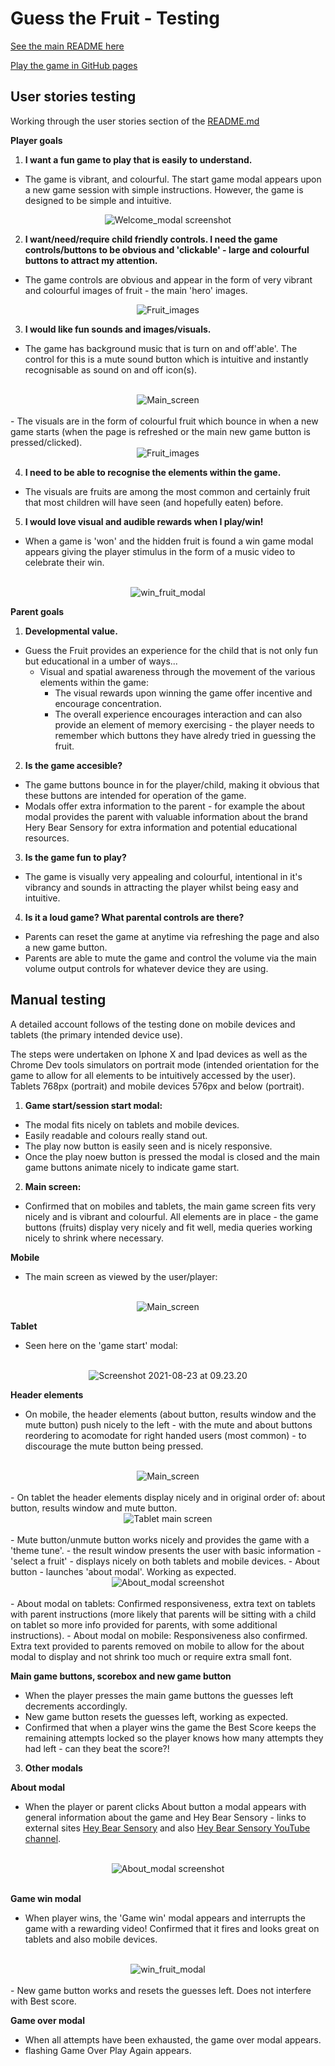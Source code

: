 # Guess the Fruit - Testing

[See the main README here](README.md)

[Play the game in GitHub pages](https://archierowe.github.io/guess_the_fruit/)

## User stories testing

Working through the user stories section of the [README.md](README.md)

**Player goals**

1. **I want a fun game to play that is easily to understand.**

- The game is vibrant, and colourful. The start game modal appears upon a new game session with simple instructions. However, the game is designed to be simple and intuitive.

<div align="center">
<img src="https://i.ibb.co/DLDh0zZ/Welcome-modal.png" alt="Welcome_modal screenshot" border="0">
</div>

2. **I want/need/require child friendly controls. I need the game controls/buttons to be obvious and 'clickable' - large and colourful buttons to attract my attention.**

- The game controls are obvious and appear in the form of very vibrant and colourful images of fruit - the main 'hero' images.

<div align="center">
   <img src="https://i.ibb.co/ckSYkTT/Fruit-images.png" alt="Fruit_images" border="0">
   </div>

3. **I would like fun sounds and images/visuals.**

- The game has background music that is turn on and off'able'. The control for this is a mute sound button which is intuitive and instantly recognisable as sound on and off icon(s).
<br>
<div align="center">
      <img src="https://i.ibb.co/yBWYKBY/Main-screen.png" alt="Main_screen" border="0">
   </div>
<br>
- The visuals are in the form of colourful fruit which bounce in when a new game starts (when the page is refreshed or the main new game button is pressed/clicked).
<br>
<div align="center">
   <img src="https://media.giphy.com/media/BKeqeH3BNLc06SzgXE/giphy.gif" alt="Fruit_images" border="0">
   </div>

4. **I need to be able to recognise the elements within the game.**

- The visuals are fruits are among the most common and certainly fruit that most children will have seen (and hopefully eaten) before.

5. **I would love visual and audible rewards when I play/win!**

- When a game is 'won' and the hidden fruit is found a win game modal appears giving the player stimulus in the form of a music video to celebrate their win.
<br>
<div align="center">
<img src="https://media.giphy.com/media/2lt4BitVLRtkj8UGC4/giphy.gif" alt="win_fruit_modal" border="0">
   </div>

**Parent goals**

1. **Developmental value.**

- Guess the Fruit provides an experience for the child that is not only fun but educational in a umber of ways...
  - Visual and spatial awareness through the movement of the various elements within the game:
    - The visual rewards upon winning the game offer incentive and encourage concentration.
    - The overall experience encourages interaction and can also provide an element of memory exercising - the player needs to remember which buttons they have alredy tried in guessing the fruit.

2. **Is the game accesible?**

- The game buttons bounce in for the player/child, making it obvious that these buttons are intended for operation of the game.
- Modals offer extra information to the parent - for example the about modal provides the parent with valuable information about the brand Hery Bear Sensory for extra information and potential educational resources.

3. **Is the game fun to play?**

- The game is visually very appealing and colourful, intentional in it's vibrancy and sounds in attracting the player whilst being easy and intuitive.

4. **Is it a loud game? What parental controls are there?**

- Parents can reset the game at anytime via refreshing the page and also a new game button.
- Parents are able to mute the game and control the volume via the main volume output controls for whatever device they are using.

## Manual testing

A detailed account follows of the testing done on mobile devices and tablets (the primary intended device use).

The steps were undertaken on Iphone X and Ipad devices as well as the Chrome Dev tools simulators on portrait mode (intended orientation for the game to allow for all elements to be intuitively accessed by the user). Tablets 768px (portrait) and mobile devices 576px and below (portrait).

1. **Game start/session start modal:**

- The modal fits nicely on tablets and mobile devices.
- Easily readable and colours really stand out.
- The play now button is easily seen and is nicely responsive.
- Once the play noew button is pressed the modal is closed and the main game buttons animate nicely to indicate game start.

2. **Main screen:**

- Confirmed that on mobiles and tablets, the main game screen fits very nicely and is vibrant and colourful. All elements are in place - the game buttons (fruits) display very nicely and fit well, media queries working nicely to shrink where necessary.

**Mobile**
- The main screen as viewed by the user/player:
<br>
<div align="center">
      <img src="https://i.ibb.co/yBWYKBY/Main-screen.png" alt="Main_screen" border="0">
   </div>

**Tablet**
- Seen here on the 'game start' modal:
<br>
<div align="center">
   <img src="https://i.ibb.co/3R1nqVf/Screenshot-2021-08-23-at-09-23-20.png" alt="Screenshot 2021-08-23 at 09.23.20" border="0">
   </div>

**Header elements**

- On mobile, the header elements (about button, results window and the mute button) push nicely to the left - with the mute and about buttons reordering to acomodate for right handed users (most common) - to discourage the mute button being pressed.
<br>
<div align="center">
<img src="https://i.ibb.co/yBWYKBY/Main-screen.png" alt="Main_screen" border="0">
</div>
 <br>
- On tablet the header elements display nicely and in original order of: about button, results window and mute button.
<br>
<div align="center">
<img src="https://i.ibb.co/jhp1Lmg/Tablet-main-screen.png" alt="Tablet main screen" border="0"> 
</div>
 <br>
- Mute button/unmute button works nicely and provides the game with a 'theme tune'.
- the result window presents the user with basic information - 'select a fruit' - displays nicely on both tablets and mobile devices.
- About button - launches 'about modal'. Working as expected.
<br>
<div align="center">
<img src="https://i.ibb.co/g3JpnLr/About-modal.png" alt="About_modal screenshot" border="0">
 </div>
 <br>
- About modal on tablets: Confirmed responsiveness, extra text on tablets with parent instructions (more likely that parents will be sitting with a child on tablet so more info provided for parents, with some additional instructions).
- About modal on mobile: Responsiveness also confirmed. Extra text provided to parents removed on mobile to allow for the about modal to display and not shrink too much or require extra small font.

**Main game buttons, scorebox and new game button**

- When the player presses the main game buttons the guesses left decrements accordingly.
- New game button resets the guesses left, working as expected.
- Confirmed that when a player wins the game the Best Score keeps the remaining attempts locked so the player knows how many attempts they had left - can they beat the score?!

3. **Other modals**

**About modal**

- When the player or parent clicks About button a modal appears with general information about the game and Hey Bear Sensory - links to external sites [Hey Bear Sensory](https://www.heybearsensory.com/about) and also [Hey Bear Sensory YouTube channel](https://www.youtube.com/channel/UCtf9cFBJkHVAf2qMqF01xYg).

<br>
<div align="center">
<img src="https://i.ibb.co/g3JpnLr/About-modal.png" alt="About_modal screenshot" border="0">
 </div>
<br>

**Game win modal**

- When player wins, the 'Game win' modal appears and interrupts the game with a rewarding video! Confirmed that it fires and looks great on tablets and also mobile devices.
<br>
<div align="center">
<img src="https://media.giphy.com/media/2lt4BitVLRtkj8UGC4/giphy.gif" alt="win_fruit_modal" border="0">
</div>
<br>
- New game button works and resets the guesses left. Does not interfere with Best score.

**Game over modal**

- When all attempts have been exhausted, the game over modal appears.
- flashing Game Over Play Again appears.



